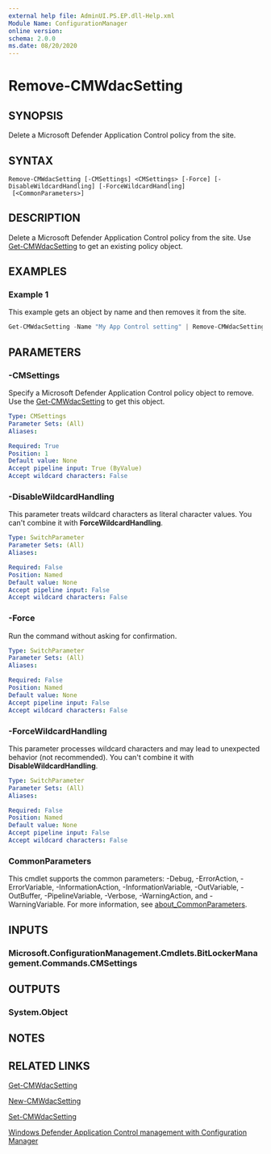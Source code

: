 ```yaml
---
external help file: AdminUI.PS.EP.dll-Help.xml
Module Name: ConfigurationManager
online version:
schema: 2.0.0
ms.date: 08/20/2020
---
```


# Remove-CMWdacSetting

## SYNOPSIS

Delete a Microsoft Defender Application Control policy from the site.

## SYNTAX

```
Remove-CMWdacSetting [-CMSettings] <CMSettings> [-Force] [-DisableWildcardHandling] [-ForceWildcardHandling]
 [<CommonParameters>]
```

## DESCRIPTION

Delete a Microsoft Defender Application Control policy from the site. Use [Get-CMWdacSetting](Get-CMWdacSetting.md) to get an existing policy object.

## EXAMPLES

### Example 1

This example gets an object by name and then removes it from the site.

```powershell
Get-CMWdacSetting -Name "My App Control setting" | Remove-CMWdacSetting
```

## PARAMETERS

### -CMSettings

Specify a Microsoft Defender Application Control policy object to remove. Use the [Get-CMWdacSetting](Get-CMWdacSetting.md) to get this object.

```yaml
Type: CMSettings
Parameter Sets: (All)
Aliases:

Required: True
Position: 1
Default value: None
Accept pipeline input: True (ByValue)
Accept wildcard characters: False
```

### -DisableWildcardHandling

This parameter treats wildcard characters as literal character values. You can't combine it with **ForceWildcardHandling**.

```yaml
Type: SwitchParameter
Parameter Sets: (All)
Aliases:

Required: False
Position: Named
Default value: None
Accept pipeline input: False
Accept wildcard characters: False
```

### -Force

Run the command without asking for confirmation.

```yaml
Type: SwitchParameter
Parameter Sets: (All)
Aliases:

Required: False
Position: Named
Default value: None
Accept pipeline input: False
Accept wildcard characters: False
```

### -ForceWildcardHandling

This parameter processes wildcard characters and may lead to unexpected behavior (not recommended). You can't combine it with **DisableWildcardHandling**.

```yaml
Type: SwitchParameter
Parameter Sets: (All)
Aliases:

Required: False
Position: Named
Default value: None
Accept pipeline input: False
Accept wildcard characters: False
```

### CommonParameters

This cmdlet supports the common parameters: -Debug, -ErrorAction, -ErrorVariable, -InformationAction, -InformationVariable, -OutVariable, -OutBuffer, -PipelineVariable, -Verbose, -WarningAction, and -WarningVariable. For more information, see [about_CommonParameters](http://go.microsoft.com/fwlink/?LinkID=113216).

## INPUTS

### Microsoft.ConfigurationManagement.Cmdlets.BitLockerManagement.Commands.CMSettings

## OUTPUTS

### System.Object

## NOTES

## RELATED LINKS

[Get-CMWdacSetting](Get-CMWdacSetting.md)

[New-CMWdacSetting](New-CMWdacSetting.md)

[Set-CMWdacSetting](Set-CMWdacSetting.md)

[Windows Defender Application Control management with Configuration Manager](/mem/configmgr/protect/deploy-use/use-device-guard-with-configuration-manager)
